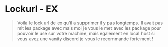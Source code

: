 # Lockurl - EX

> Voilà le lock url de ex qu'il a supprimer il y pas longtemps. Il avait pas mit les package avec mais moi je vous le met avec les package pour pouvoir le use sur votre machine, mais egalement  en local host si vous avez une vanity discord je vous le recommande fortement !
